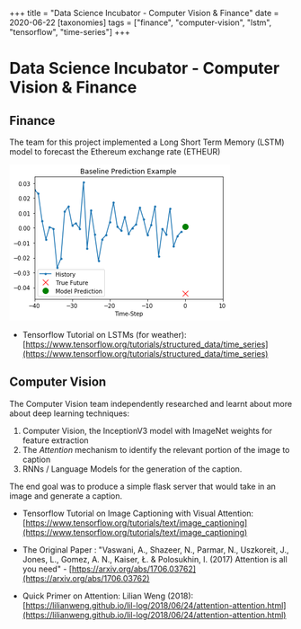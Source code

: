 +++
title = "Data Science Incubator - Computer Vision & Finance"
date = 2020-06-22
[taxonomies]
tags = ["finance", "computer-vision", "lstm", "tensorflow", "time-series"]
+++

# Data Science Incubator - Computer Vision & Finance

## Finance

The team for this project implemented a Long Short Term Memory (LSTM) model to forecast the Ethereum exchange rate (ETHEUR)

![](/2019/finance-team.png)

+ Tensorflow Tutorial on LSTMs (for weather): <br/> [https://www.tensorflow.org/tutorials/structured_data/time_series](https://www.tensorflow.org/tutorials/structured_data/time_series)

## Computer Vision

The Computer Vision team independently researched and learnt about more about deep learning techniques:
1. Computer Vision, the InceptionV3 model with ImageNet weights for feature extraction
2. The *Attention* mechanism to identify the relevant portion of the image to caption
3. RNNs / Language Models for the generation of the caption.

The end goal was to produce a simple flask server that would take in an image and generate a caption.

+ Tensorflow Tutorial on Image Captioning with Visual Attention: <br/> [https://www.tensorflow.org/tutorials/text/image_captioning](https://www.tensorflow.org/tutorials/text/image_captioning)

+ The Original Paper : "Vaswani, A., Shazeer, N., Parmar, N., Uszkoreit, J., Jones, L., Gomez, A. N., Kaiser, Ł. & Polosukhin, I. (2017) Attention is all you need"  -   [https://arxiv.org/abs/1706.03762](https://arxiv.org/abs/1706.03762)

+ Quick Primer on Attention: Lilian Weng (2018):<br/>  [https://lilianweng.github.io/lil-log/2018/06/24/attention-attention.html](https://lilianweng.github.io/lil-log/2018/06/24/attention-attention.html)

